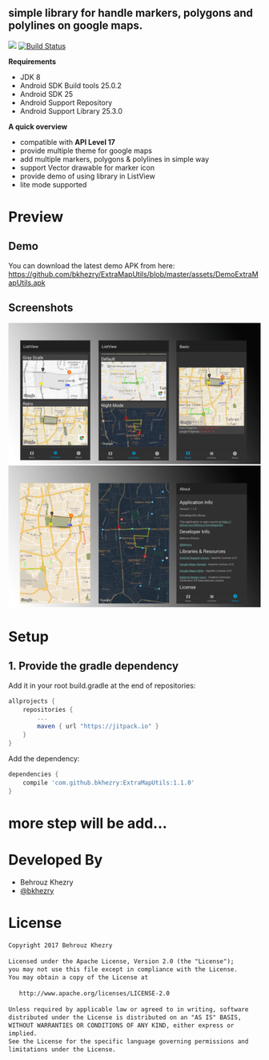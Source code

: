 ## simple library for handle markers, polygons and polylines on google maps.

[![](https://jitpack.io/v/bkhezry/ExtraMapUtils.svg)](https://jitpack.io/#bkhezry/ExtraMapUtils)
[![Build Status](https://travis-ci.org/bkhezry/ExtraMapUtils.svg?branch=master)](https://travis-ci.org/bkhezry/ExtraMapUtils)

**Requirements**
- JDK 8
- Android SDK Build tools 25.0.2
- Android SDK 25
- Android Support Repository
- Android Support Library 25.3.0

**A quick overview**
- compatible with **API Level 17**
- provide multiple theme for google maps
- add multiple markers, polygons & polylines in simple way
- support Vector drawable for marker icon
- provide demo of using library in ListView
- lite mode supported

# Preview
## Demo
You can download the latest demo APK from here: https://github.com/bkhezry/ExtraMapUtils/blob/master/assets/DemoExtraMapUtils.apk

## Screenshots
<img src="assets/screenshot_1.png" />
<img src="assets/screenshot_2.png" />

# Setup
## 1. Provide the gradle dependency
Add it in your root build.gradle at the end of repositories:
```gradle
allprojects {
	repositories {
		...
		maven { url "https://jitpack.io" }
	}
}
```
Add the dependency:
```gradle
dependencies {
	compile 'com.github.bkhezry:ExtraMapUtils:1.1.0'
}
```

# more step will be add...

# Developed By

* Behrouz Khezry
 * [@bkhezry](https://twitter.com/bkhezry) 


# License

    Copyright 2017 Behrouz Khezry

    Licensed under the Apache License, Version 2.0 (the "License");
    you may not use this file except in compliance with the License.
    You may obtain a copy of the License at

       http://www.apache.org/licenses/LICENSE-2.0

    Unless required by applicable law or agreed to in writing, software
    distributed under the License is distributed on an "AS IS" BASIS,
    WITHOUT WARRANTIES OR CONDITIONS OF ANY KIND, either express or implied.
    See the License for the specific language governing permissions and
    limitations under the License.
